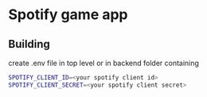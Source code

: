 # Spotify game app

## Building

create .env file in top level or in backend folder containing

```bash
SPOTIFY_CLIENT_ID=<your spotify client id>
SPOTIFY_CLIENT_SECRET=<your spotify client secret>
```
